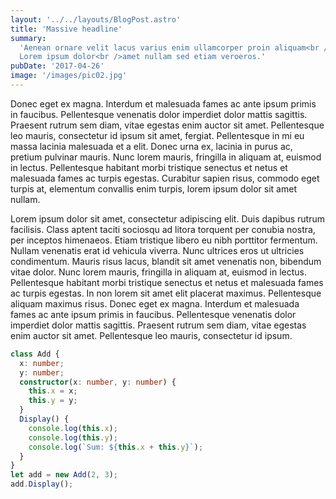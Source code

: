 ```yaml
---
layout: '../../layouts/BlogPost.astro'
title: 'Massive headline'
summary:
  'Aenean ornare velit lacus varius enim ullamcorper proin aliquam<br />facilisis ante sed etiam magna interdum congue.
  Lorem ipsum dolor<br />amet nullam sed etiam veroeros.'
pubDate: '2017-04-26'
image: '/images/pic02.jpg'
---
```


Donec eget ex magna. Interdum et malesuada fames ac ante ipsum primis in faucibus. Pellentesque venenatis dolor
imperdiet dolor mattis sagittis. Praesent rutrum sem diam, vitae egestas enim auctor sit amet. Pellentesque leo mauris,
consectetur id ipsum sit amet, fergiat. Pellentesque in mi eu massa lacinia malesuada et a elit. Donec urna ex, lacinia
in purus ac, pretium pulvinar mauris. Nunc lorem mauris, fringilla in aliquam at, euismod in lectus. Pellentesque
habitant morbi tristique senectus et netus et malesuada fames ac turpis egestas. Curabitur sapien risus, commodo eget
turpis at, elementum convallis enim turpis, lorem ipsum dolor sit amet nullam.

Lorem ipsum dolor sit amet, consectetur adipiscing elit. Duis dapibus rutrum facilisis. Class aptent taciti sociosqu ad
litora torquent per conubia nostra, per inceptos himenaeos. Etiam tristique libero eu nibh porttitor fermentum. Nullam
venenatis erat id vehicula viverra. Nunc ultrices eros ut ultricies condimentum. Mauris risus lacus, blandit sit amet
venenatis non, bibendum vitae dolor. Nunc lorem mauris, fringilla in aliquam at, euismod in lectus. Pellentesque
habitant morbi tristique senectus et netus et malesuada fames ac turpis egestas. In non lorem sit amet elit placerat
maximus. Pellentesque aliquam maximus risus. Donec eget ex magna. Interdum et malesuada fames ac ante ipsum primis in
faucibus. Pellentesque venenatis dolor imperdiet dolor mattis sagittis. Praesent rutrum sem diam, vitae egestas enim
auctor sit amet. Pellentesque leo mauris, consectetur id ipsum.

```ts
class Add {
  x: number;
  y: number;
  constructor(x: number, y: number) {
    this.x = x;
    this.y = y;
  }
  Display() {
    console.log(this.x);
    console.log(this.y);
    console.log(`Sum: ${this.x + this.y}`);
  }
}
let add = new Add(2, 3);
add.Display();
```
